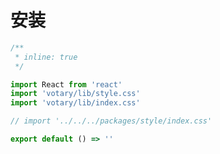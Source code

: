 # 安装

<!-- ### npm 安装

```
npm install votary -S
```

### 引入全局样式

```javascript
import 'votary/dist/style.css'
``` -->

```jsx
/**
 * inline: true
 */

import React from 'react'
import 'votary/lib/style.css'
import 'votary/lib/index.css'

// import '../../../packages/style/index.css'

export default () => ''
```
